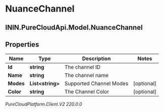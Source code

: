 # NuanceChannel

## ININ.PureCloudApi.Model.NuanceChannel

## Properties

|Name | Type | Description | Notes|
|------------ | ------------- | ------------- | -------------|
| **Id** | **string** | The channel ID | |
| **Name** | **string** | The channel name | |
| **Modes** | **List&lt;string&gt;** | Supported Channel Modes | [optional] |
| **Color** | **string** | The Channel Color | [optional] |



_PureCloudPlatform.Client.V2 220.0.0_
